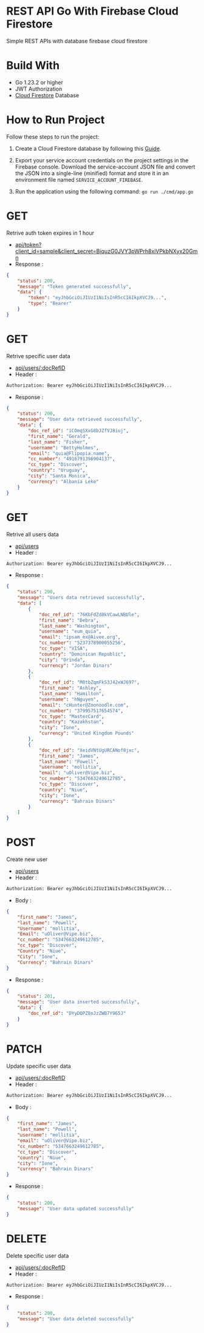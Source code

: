 # REST API Go With Firebase Cloud Firestore
Simple REST APIs with database firebase cloud firestore
# Build With
- Go 1.23.2 or higher
- JWT Authorization
- [Cloud Firestore](https://firebase.google.com/docs/firestore/quickstart) Database

# How to Run Project

Follow these steps to run the project:

1. Create a Cloud Firestore database by following this [Guide](https://firebase.google.com/docs/firestore/quickstart).

2. Export your service account credentials on the project settings in the Firebase console. Download the service-account JSON file and convert the JSON into a single-line (minified) format and store it in an environment file named `SERVICE_ACCOUNT_FIREBASE`.

3. Run the application using the following command: `go run ./cmd/app.go`

# GET
Retrive auth token expires in 1 hour
- [api/token?client_id=sample&client_secret=BiquzG0JVY3pWPrh8xiVPkbNXyx20Gmn](localhost:8080/api/token?client_id=sample&client_secret=BiquzG0JVY3pWPrh8xiVPkbNXyx20Gmn)
- Response :

```json 
{
    "status": 200,
    "message": "Token generated successfully",
    "data": {
        "token": "eyJhbGciOiJIUzI1NiIsInR5cCI6IkpXVCJ9...",
        "type": "Bearer"
    }
}
```

# GET
Retrive specific user data
- [api/users/:docRefID](localhost:8080/api/users/:docRefID)
- Header :
```sh
Authorization: Bearer eyJhbGciOiJIUzI1NiIsInR5cCI6IkpXVCJ9...
```
- Response :

```json 
{
    "status": 200,
    "message": "User data retrieved successfully",
    "data": {
        "doc_ref_id": "iCOmqSXxG8bJZfVJ8iuj",
        "first_name": "Gerald",
        "last_name": "Fisher",
        "username": "BettyHolmes",
        "email": "quia@Flipopia.name",
        "cc_number": "4916791396904137",
        "cc_type": "Discover",
        "country": "Uruguay",
        "city": "Santa Monica",
        "currency": "Albania Leke"
    }
}
```

# GET
Retrive all users data
- [api/users](localhost:8080/api/users)
- Header :
```sh
Authorization: Bearer eyJhbGciOiJIUzI1NiIsInR5cCI6IkpXVCJ9...
```
- Response :

```json 
{
    "status": 200,
    "message": "Users data retrieved successfully",
    "data": [
        {
            "doc_ref_id": "76KbFdZd8kVCawLNBUle",
            "first_name": "Debra",
            "last_name": "Washington",
            "username": "eum_quia",
            "email": "ipsam_ex@Aivee.org",
            "cc_number": "5237378900055256",
            "cc_type": "VISA",
            "country": "Dominican Republic",
            "city": "Orinda",
            "currency": "Jordan Dinars"
        },
        {
            "doc_ref_id": "M0tbZqmFkS3J42xWJ697",
            "first_name": "Ashley",
            "last_name": "Hamilton",
            "username": "hNguyen",
            "email": "cHunter@Zoonoodle.com",
            "cc_number": "379957517654574",
            "cc_type": "MasterCard",
            "country": "Kazakhstan",
            "city": "Ione",
            "currency": "United Kingdom Pounds"
        },
        {
            "doc_ref_id": "XeidVNtUgURCANof8jxc",
            "first_name": "James",
            "last_name": "Powell",
            "username": "mollitia",
            "email": "uOliver@Vipe.biz",
            "cc_number": "5347663249612785",
            "cc_type": "Discover",
            "country": "Niue",
            "city": "Ione",
            "currency": "Bahrain Dinars"
        }
    ]
}
```

# POST
Create new user
- [api/users](localhost:8080/api/users)
- Header :
```sh
Authorization: Bearer eyJhbGciOiJIUzI1NiIsInR5cCI6IkpXVCJ9...
```
- Body :

```json 
{
    "first_name": "James",
    "last_name": "Powell",
    "Username": "mollitia",
    "Email": "uOliver@Vipe.biz",
    "cc_number": "5347663249612785",
    "cc_type": "Discover",
    "Country": "Niue",
    "City": "Ione",
    "Currency": "Bahrain Dinars"
}
```

- Response :

```json 
{
    "status": 201,
    "message": "User data inserted successfully",
    "data": {
        "doc_ref_id": "DYyDOPZ8nJzZWB7Y965J"
    }
}
```

# PATCH
Update specific user data
- [api/users/:docRefID](localhost:8080/api/users/:docRefID)
- Header :
```sh
Authorization: Bearer eyJhbGciOiJIUzI1NiIsInR5cCI6IkpXVCJ9...
```
- Body :

```json 
{
    "first_name": "James",
    "last_name": "Powell",
    "username": "mollitia",
    "email": "uOliver@Vipe.biz",
    "cc_number": "5347663249612785",
    "cc_type": "Discover",
    "country": "Niue",
    "city": "Ione",
    "currency": "Bahrain Dinars"
}
```

- Response :

```json 
{
    "status": 200,
    "message": "User data updated successfully"
}
```


# DELETE
Delete specific user data
- [api/users/:docRefID](localhost:8080/api/users/:docRefID)
- Header :
```sh
Authorization: Bearer eyJhbGciOiJIUzI1NiIsInR5cCI6IkpXVCJ9...
```
- Response :

```json 
{
    "status": 200,
    "message": "User data deleted successfully"
}
```